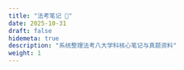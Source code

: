 ```yaml
---
title: "法考笔记 📒"
date: 2025-10-31
draft: false
hidemeta: true
description: "系统整理法考八大学科核心笔记与真题资料"
weight: 1
---
```


